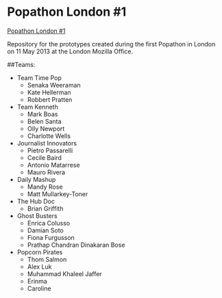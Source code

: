 Popathon London #1
==================

[Popathon London #1](http://popathon.org/past-events/popathon-london-1/)

Repository for the prototypes created during the first Popathon in London on 11 May 2013 at the London Mozilla Office.

##Teams:

* Team Time Pop  
  - Senaka Weeraman
  - Kate Hellerman
  - Robbert Pratten
* Team Kenneth
  - Mark Boas
  - Belen Santa
  - Olly Newport
  - Charlotte Wells
* Journalist Innovators
  - Pietro Passarelli
  - Cecile Baird
  - Antonio Matarrese
  - Mauro Rivera
* Daily Mashup
  - Mandy Rose
  - Matt Mullarkey-Toner
* The Hub Doc
  - Brian Griffith
* Ghost Busters
  - Enrica Colusso
  - Damian Soto
  - Fiona Furgusson
  - Prathap Chandran Dinakaran Bose
* Popcorn Pirates
  - Thom Salmon
  - Alex Luk
  - Muhammad Khaleel Jaffer
  - Erinma
  - Caroline
